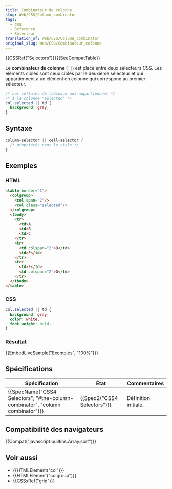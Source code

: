 ```yaml
---
title: Combinateur de colonne
slug: Web/CSS/Column_combinator
tags:
  - CSS
  - Reference
  - Sélecteur
translation_of: Web/CSS/Column_combinator
original_slug: Web/CSS/Combinateur_colonne
---
```

{{CSSRef("Selectors")}}{{SeeCompatTable}}

Le **combinateur de colonne** (`||`) est placé entre deux sélecteurs CSS. Les éléments ciblés sont ceux ciblés par le deuxième sélecteur et qui appartiennent à un élément en colonne qui correspond au premier sélecteur.

```css
/* Les cellules de tableaux qui appartiennent */
/* à la colonne "selected" */
col.selected || td {
  background: gray;
}
```

## Syntaxe

```css
column-selector || cell-selector {
  /* propriétés pour le style */
}
```

## Exemples

### HTML

```html
<table border="1">
  <colgroup>
    <col span="2"/>
    <col class="selected"/>
  </colgroup>
  <tbody>
    <tr>
      <td>A
      <td>B
      <td>C
    </tr>
    <tr>
      <td colspan="2">D</td>
      <td>E</td>
    </tr>
    <tr>
      <td>F</td>
      <td colspan="2">G</td>
    </tr>
  </tbody>
</table>
```

### CSS

```css
col.selected || td {
  background: gray;
  color: white;
  font-weight: bold;
}
```

### Résultat

{{EmbedLiveSample("Exemples", "100%")}}

## Spécifications

| Spécification                                                                                            | État                                 | Commentaires         |
| -------------------------------------------------------------------------------------------------------- | ------------------------------------ | -------------------- |
| {{SpecName("CSS4 Selectors", "#the-column-combinator", "column combinator")}} | {{Spec2("CSS4 Selectors")}} | Définition initiale. |

## Compatibilité des navigateurs

{{Compat("javascript.builtins.Array.sort")}}

## Voir aussi

- {{HTMLElement("col")}}
- {{HTMLElement("colgroup")}}
- {{CSSxRef("grid")}}
